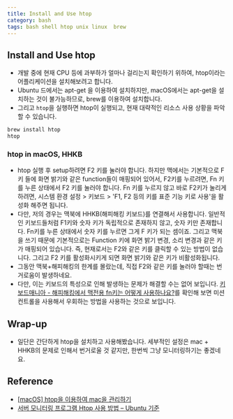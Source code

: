 ```yaml
---
title: Install and Use htop
category: bash
tags: bash shell htop unix linux  brew
---
```


## Install and Use htop

- 개발 중에 현재 CPU 등에 과부하가 얼마나 걸리는지 확인하기 위하여, htop이라는 어플리케이션을 설치해보려고 합니다.
- Ubuntu 드에서는 apt-get 을 이용하여 설치하지만, macOS에서는 apt-get을 설치하는 것이 불가능하므로, brew를 이용하여 설치합니다.
- 그리고 `htop`을 실행하면 htop이 실행되고, 현재 대략적인 리소스 사용 상황을 파악할 수 있습니다.

```sh
brew install htop
htop
```

### htop in macOS, HHKB

- htop 실행 후 setup하려면 F2 키를 눌러야 합니다. 하지만 맥에서는 기본적으로 F 키 들에 화면 밝기와 같은 function들이 매핑되어 있어서, F2키를 누르려면, Fn 키를 누른 상태에서 F2 키를 눌러야 합니다. Fn 키를 누르지 않고 바로 F2키가 눌리게 하려면, 시스템 환경 설정 > 키보드 > 'F1, F2 등의 키를 표준 기능 키로 사용'을 활성화 해주면 됩니다.
- 다만, 저의 경우는 맥북에 HHKB(해피해킹 키보드)를 연결해서 사용합니다. 일반적인 키보드들처럼 F1키와 숫자 키가 독립적으로 존재하지 않고, 숫자 키만 존재합니다. Fn키를 누른 상태에서 숫자 키를 누르면 그게 F 키가 되는 셈이죠. 그리고 맥북을 쓰기 때문에 기본적으로는 Function 키에 화면 밝기 변경, 소리 변경과 같은 키가 매핑되어 있습니다. 즉, 현재로서는 F2와 같은 키를 클릭할 수 있는 방법이 없습니다. 그리고 F2 키를 활성화시키게 되면 화면 밝기와 같은 키가 비활성화됩니다.
- 그동안 맥북+해피해킹의 한계를 몰랐는데, 직접 F2와 같은 키를 눌러야 할때는 번거로움이 발생하네요.
- 다만, 이는 키보드의 특성으로 인해 발생하는 문제가 해결할 수는 없어 보입니다. [키보드매니아 - 해피해킹에서 맥전용 fn키는 어떻게 사용하나요?](http://www.kbdmania.net/xe/qanda/8980481)를 확인해 보면 미션 컨트롤을 사용해서 우회하는 방법을 사용하는 것으로 보입니다.

## Wrap-up

- 일단은 간단하게 htop을 설치하고 사용해봤습니다. 세부적인 설정은 mac + HHKB의 문제로 인해서 번거로울 것 같지만, 한번씩 그냥 모니터링하기는 좋겠네요.

## Reference

- [[macOS] htop을 이용하여 mac을 관리하기](https://sukvvon.tistory.com/37)
- [서버 모니터링 프로그램 Htop 사용 방법 – Ubuntu 기준](https://happist.com/557995/%EC%84%9C%EB%B2%84-%EB%AA%A8%EB%8B%88%ED%84%B0%EB%A7%81-%ED%94%84%EB%A1%9C%EA%B7%B8%EB%9E%A8-htop-%EC%82%AC%EC%9A%A9-%EB%B0%A9%EB%B2%95-ubuntu)
